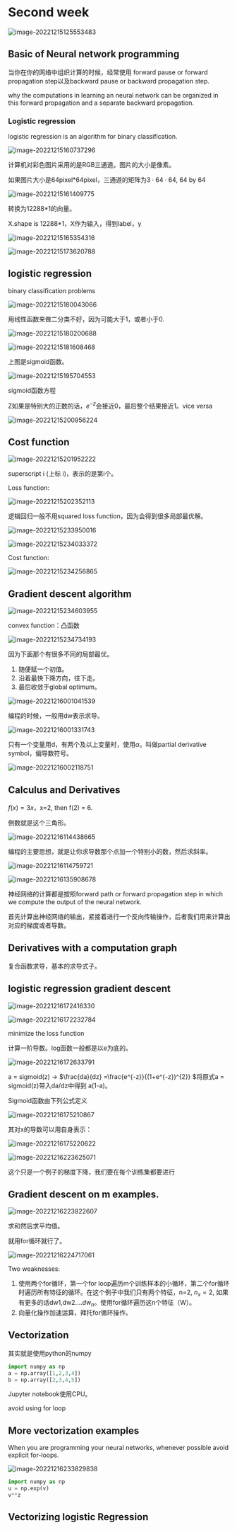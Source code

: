 # Second week

![image-20221215125553483](./second_week_notes.assets/image-20221215125553483.png)



## Basic of Neural network programming

当你在你的网络中组织计算的时候，经常使用 forward pause or forward propagation step以及backward pause or backward propagation step.

why the computations in learning an neural network can be organized in this forward propagation and a separate backward propagation.



### Logistic regression

logistic regression is an algorithm for binary classification.

![image-20221215160737296](./second_week_notes.assets/image-20221215160737296.png)

计算机对彩色图片采用的是RGB三通道。图片的大小是像素。

如果图片大小是64pixel*64pixel，三通道的矩阵为$3\cdot64\cdot64$, 64 by 64

![image-20221215161409775](./second_week_notes.assets/image-20221215161409775.png)

转换为12288*1的向量。

X.shape is 12288*1，X作为输入，得到label，y

![image-20221215165354316](./second_week_notes.assets/image-20221215165354316.png)



![image-20221215173620788](./second_week_notes.assets/image-20221215173620788.png)





## logistic regression

binary classification problems

![image-20221215180043066](./second_week_notes.assets/image-20221215180043066.png)

用线性函数来做二分类不好，因为可能大于1，或者小于0.

![image-20221215180200688](./second_week_notes.assets/image-20221215180200688.png)

![image-20221215181608468](./second_week_notes.assets/image-20221215181608468.png)

上图是sigmoid函数。

![image-20221215195704553](./second_week_notes.assets/image-20221215195704553.png)

sigmoid函数方程

Z如果是特别大的正数的话，$e^{-z}$会接近0，最后整个结果接近1。vice versa

![image-20221215200956224](./second_week_notes.assets/image-20221215200956224.png)



## Cost function

![image-20221215201952222](./second_week_notes.assets/image-20221215201952222.png)

superscript i (上标 i)，表示的是第i个。



Loss function:

![image-20221215202352113](./second_week_notes.assets/image-20221215202352113.png)

逻辑回归一般不用squared loss function，因为会得到很多局部最优解。

![image-20221215233950016](./second_week_notes.assets/image-20221215233950016.png)

![image-20221215234033372](./second_week_notes.assets/image-20221215234033372.png)





Cost function:

![image-20221215234256865](./second_week_notes.assets/image-20221215234256865.png)





## Gradient descent algorithm

![image-20221215234603955](./second_week_notes.assets/image-20221215234603955.png)



convex function：凸函数

![image-20221215234734193](./second_week_notes.assets/image-20221215234734193.png)

因为下面那个有很多不同的局部最优。



1. 随便赋一个初值。
2. 沿着最快下降方向，往下走。
3. 最后收敛于global optimum。



![image-20221216001041539](./second_week_notes.assets/image-20221216001041539.png)

编程的时候，一般用dw表示求导。

![image-20221216001331743](./second_week_notes.assets/image-20221216001331743.png)

只有一个变量用d，有两个及以上变量时，使用$\alpha$。叫做partial derivative symbol，偏导数符号。

![image-20221216002118751](./second_week_notes.assets/image-20221216002118751.png)





## Calculus and Derivatives

$f(x)=3x$，x=2, then f(2) = 6.

倒数就是这个三角形。

![image-20221216114438665](./second_week_notes.assets/image-20221216114438665.png)

编程的主要思想，就是让你求导数那个点加一个特别小的数，然后求斜率。

![image-20221216114759721](./second_week_notes.assets/image-20221216114759721.png)

![image-20221216135908678](./second_week_notes.assets/image-20221216135908678.png)



神经网络的计算都是按照forward path or forward propagation step in which we compute the output of the neural network.

首先计算出神经网络的输出，紧接着进行一个反向传输操作，后者我们用来计算出对应的梯度或者导数。





## Derivatives with a computation graph

复合函数求导，基本的求导式子。





## logistic regression gradient descent



![image-20221216172416330](./second_week_notes.assets/image-20221216172416330.png)

![image-20221216172232784](./second_week_notes.assets/image-20221216172232784.png)

minimize the loss function

计算一阶导数。log函数一般都是以e为底的。

![image-20221216172633791](./second_week_notes.assets/image-20221216172633791.png)



a = sigmoid(z) -> $\frac{da}{dz} =\frac{e^{-z}}{(1+e^{-z})^{2}} $将原式a = sigmoid(z)带入da/dz中得到 a(1-a)。

Sigmoid函数由下列公式定义

![image-20221216175210867](./second_week_notes.assets/image-20221216175210867.png)

其对x的导数可以用自身表示：

![image-20221216175220622](./second_week_notes.assets/image-20221216175220622.png)

![image-20221216223625071](./second_week_notes.assets/image-20221216223625071.png)

这个只是一个例子的梯度下降，我们要在每个训练集都要进行



## Gradient descent on m examples.

![image-20221216223822607](./second_week_notes.assets/image-20221216223822607.png)

求和然后求平均值。

就用for循环就行了。

![image-20221216224717061](./second_week_notes.assets/image-20221216224717061.png)



Two weaknesses: 

1. 使用两个for循环，第一个for loop遍历m个训练样本的小循环，第二个for循环时遍历所有特征的循环。在这个例子中我们只有两个特征，n=2, $n_{x}=2$, 如果有更多的话dw1,dw2....$dw_{n}$。使用for循环遍历这n个特征（W）。
2. 向量化操作加速运算，拜托for循环操作。





## Vectorization

其实就是使用python的numpy

```python
import numpy as np
a = np.array([1,2,3,4])
b = np.array([2,3,4,5])
```



Jupyter notebook使用CPU。

avoid using for loop



## More vectorization examples

When you are programming your neural networks, whenever possible avoid explicit for-loops.

![image-20221216233829838](./second_week_notes.assets/image-20221216233829838.png)

```python
import numpy as np
u = np.exp(v)
v**z
```





## Vectorizing logistic Regression

